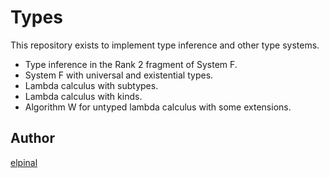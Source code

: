 # Types

This repository exists to implement type inference and other type systems.

- Type inference in the Rank 2 fragment of System F.
- System F with universal and existential types.
- Lambda calculus with subtypes.
- Lambda calculus with kinds.
- Algorithm W for untyped lambda calculus with some extensions.

## Author

[elpinal](https://github.com/elpinal)
